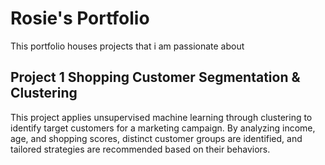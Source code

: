 # Rosie's Portfolio

This portfolio houses projects that i am passionate about 

## Project 1 Shopping Customer Segmentation & Clustering
This project applies unsupervised machine learning through clustering to identify target customers for a marketing campaign. By analyzing income, age, and shopping scores, distinct customer groups are identified, and tailored strategies are recommended based on their behaviors.

